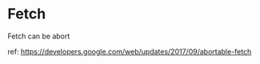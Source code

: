# Fetch


Fetch can be abort

ref: https://developers.google.com/web/updates/2017/09/abortable-fetch

